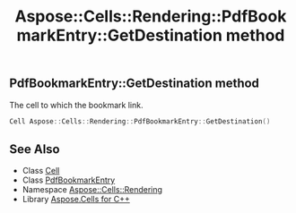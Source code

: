 ﻿---
title: Aspose::Cells::Rendering::PdfBookmarkEntry::GetDestination method
linktitle: GetDestination
second_title: Aspose.Cells for C++ API Reference
description: 'Aspose::Cells::Rendering::PdfBookmarkEntry::GetDestination method. The cell to which the bookmark link in C++.'
type: docs
weight: 800
url: /cpp/aspose.cells.rendering/pdfbookmarkentry/getdestination/
---
## PdfBookmarkEntry::GetDestination method


The cell to which the bookmark link.

```cpp
Cell Aspose::Cells::Rendering::PdfBookmarkEntry::GetDestination()
```

## See Also

* Class [Cell](../../../aspose.cells/cell/)
* Class [PdfBookmarkEntry](../)
* Namespace [Aspose::Cells::Rendering](../../)
* Library [Aspose.Cells for C++](../../../)
